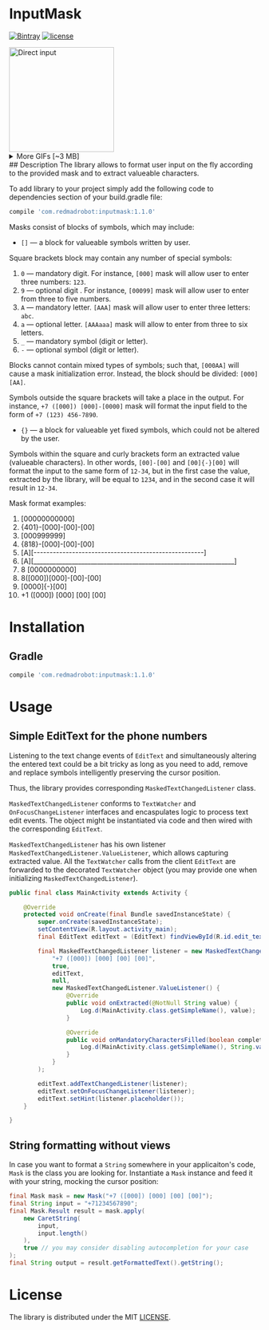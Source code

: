 # InputMask
[![Bintray](https://img.shields.io/bintray/v/rmr/maven/inputmask.svg)](https://bintray.com/rmr/maven/inputmask) [![license](https://img.shields.io/github/license/mashape/apistatus.svg)]()

<img src="https://github.com/RedMadRobot/input-mask-android/blob/assets/assets/gif-animations/direct-input.gif" alt="Direct input" width="210"/>
<details>
<summary>More GIFs [~3 MB]</summary>
  <img src="https://github.com/RedMadRobot/input-mask-android/blob/assets/assets/gif-animations/making-corrections.gif" alt="Direct input" width="210"/>
  <img src="https://github.com/RedMadRobot/input-mask-android/blob/assets/assets/gif-animations/cursor-movement.gif" alt="Direct input" width="210"/>
  <img src="https://github.com/RedMadRobot/input-mask-android/blob/assets/assets/gif-animations/do-it-yourself.gif" alt="Direct input" width="210"/><br/>
  <img src="https://github.com/RedMadRobot/input-mask-android/blob/assets/assets/gif-animations/complete.gif" alt="Direct input" width="210"/>
  <img src="https://github.com/RedMadRobot/input-mask-android/blob/assets/assets/gif-animations/extract-value.gif" alt="Direct input" width="210"/>
</details>
## Description
The library allows to format user input on the fly according to the provided mask and to extract valueable characters.  

To add library to your project simply add the following code to dependencies section of your build.gradle file:

```gradle
compile 'com.redmadrobot:inputmask:1.1.0'
```

Masks consist of blocks of symbols, which may include:

* `[]` — a block for valueable symbols written by user. 

Square brackets block may contain any number of special symbols:

1. `0` — mandatory digit. For instance, `[000]` mask will allow user to enter three numbers: `123`.
2. `9` — optional digit . For instance, `[00099]` mask will allow user to enter from three to five numbers.
3. `А` — mandatory letter. `[AAA]` mask will allow user to enter three letters: `abc`.
4. `а` — optional letter. `[АААааа]` mask will allow to enter from three to six letters.
5. `_` — mandatory symbol (digit or letter).
6. `-` — optional symbol (digit or letter).

Blocks cannot contain mixed types of symbols; such that, `[000AA]` will cause a mask initialization error.
Instead, the block should be divided: `[000][AA]`.

Symbols outside the square brackets will take a place in the output.
For instance, `+7 ([000]) [000]-[0000]` mask will format the input field to the form of `+7 (123) 456-7890`. 

* `{}` — a block for valueable yet fixed symbols, which could not be altered by the user.

Symbols within the square and curly brackets form an extracted value (valueable characters).
In other words, `[00]-[00]` and `[00]{-}[00]` will format the input to the same form of `12-34`, 
but in the first case the value, extracted by the library, will be equal to `1234`, and in the second case it will result in `12-34`. 

Mask format examples:

1. [00000000000]
2. {401}-[000]-[00]-[00]
3. [000999999]
4. {818}-[000]-[00]-[00]
5. [A][-----------------------------------------------------]
6. [A][_______________________________________________________________]
7. 8 [0000000000] 
8. 8([000])[000]-[00]-[00]
9. [0000]{-}[00]
10. +1 ([000]) [000] [00] [00]

# Installation
## Gradle

```gradle
compile 'com.redmadrobot:inputmask:1.1.0'
```

# Usage
## Simple EditText for the phone numbers

Listening to the text change events of `EditText` and simultaneously altering the entered text could be a bit tricky as
long as you need to add, remove and replace symbols intelligently preserving the cursor position.

Thus, the library provides corresponding `MaskedTextChangedListener` class.

`MaskedTextChangedListener` conforms to `TextWatcher` and `OnFocusChangeListener` interfaces and encaspulates logic to process text edit events.
The object might be instantiated via code and then wired with the corresponding `EditText`.

`MaskedTextChangedListener` has his own listener `MaskedTextChangedListener.ValueListener`, which allows capturing extracted value.
All the `TextWatcher` calls from the client `EditText` are forwarded to the decorated `TextWatcher` object (you may provide one when initializing `MaskedTextChangedListener`).

``` java
public final class MainActivity extends Activity {

    @Override
    protected void onCreate(final Bundle savedInstanceState) {
        super.onCreate(savedInstanceState);
        setContentView(R.layout.activity_main);
        final EditText editText = (EditText) findViewById(R.id.edit_text);

        final MaskedTextChangedListener listener = new MaskedTextChangedListener(
            "+7 ([000]) [000] [00] [00]",
            true,
            editText,
            null,
            new MaskedTextChangedListener.ValueListener() {
                @Override
                public void onExtracted(@NotNull String value) {
                    Log.d(MainActivity.class.getSimpleName(), value);
                }

                @Override
                public void onMandatoryCharactersFilled(boolean complete) {
                    Log.d(MainActivity.class.getSimpleName(), String.valueOf(complete));
                }
            }
        );

        editText.addTextChangedListener(listener);
        editText.setOnFocusChangeListener(listener);
        editText.setHint(listener.placeholder());
    }

}
```

## String formatting without views

In case you want to format a `String` somewhere in your applicaiton's code, `Mask` is the class you are looking for.
Instantiate a `Mask` instance and feed it with your string, mocking the cursor position:

```java
final Mask mask = new Mask("+7 ([000]) [000] [00] [00]");
final String input = "+71234567890";
final Mask.Result result = mask.apply(
    new CaretString(
        input,
        input.length()
    ),
    true // you may consider disabling autocompletion for your case
);
final String output = result.getFormattedText().getString();
```

# License

The library is distributed under the MIT [LICENSE](https://opensource.org/licenses/MIT).

